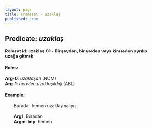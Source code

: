 ```yaml
---
layout: page
title: Frameset - uzaklaş
published: true
---
```

<h2>Predicate: <i>uzaklaş</i></h2>
<h4>Roleset id: uzaklaş.01 - Bir şeyden, bir yerden veya kimseden ayrılıp uzağa gitmek<br>
<h4>Roles:</h4>
<b>Arg-0</b>: <i>uzaklaşan</i>  (NOM) <br>
<b>Arg-1</b>: <i>nereden uzaklaşıldığı</i>  (ABL) <br>
<h4>Example:</h4>
&emsp;&emsp;Buradan hemen uzaklaşmalıyız.<br><br>
&emsp;&emsp;<b>Arg1</b>:  Buradan<br>
&emsp;&emsp;<b>Argm-tmp</b>:  hemen<br>

